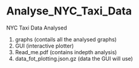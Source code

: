 # Analyse_NYC_Taxi_Data
NYC Taxi Data Analysed
<ol><li>graphs (contails all the analysed graphs)</li>
<li>GUI (interactive plotter)</li>
<li>Read_me.pdf (contains indepth analysis)</li>
<li>data_fot_plotting.json.gz (data the GUI will use)</li>
</ol>
